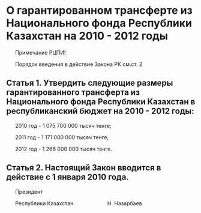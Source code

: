 # О гарантированном трансферте из Национального фонда Республики Казахстан на 2010 - 2012 годы

      Примечание РЦПИ!

      Порядок введения в действие Закона РК см.ст. 2

## Статья 1. Утвердить следующие размеры гарантированного трансферта из Национального фонда Республики Казахстан в республиканский бюджет на 2010 - 2012 годы:

      2010 год - 1 075 700 000 тысяч тенге;

      2011 год - 1 171 000 000 тысяч тенге;

      2012 год - 1 266 000 000 тысяч тенге.

## Статья 2. Настоящий Закон вводится в действие с 1 января 2010 года.

      Президент

      Республики Казахстан                       Н. Назарбаев

